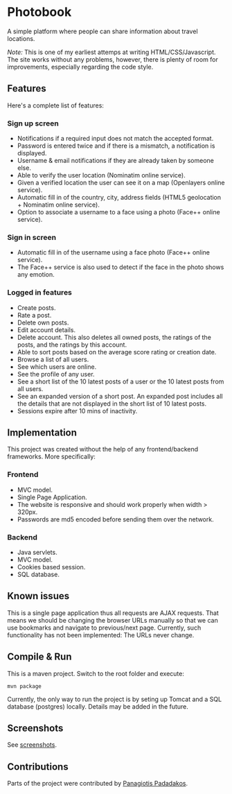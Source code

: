 # Photobook

A simple platform where people can share information about travel locations.

*Note:* This is one of my earliest attemps at writing HTML/CSS/Javascript. The site works without any problems, however, there is plenty of room for improvements, especially regarding the code style.

## Features

Here's a complete list of features:

### Sign up screen

* Notifications if a required input does not match the accepted format.
* Password is entered twice and if there is a mismatch, a notification is displayed.
* Username & email notifications if they are already taken by someone else.
* Able to verify the user location (Nominatim online service).
* Given a verified location the user can see it on a map (Openlayers online service).
* Automatic fill in of the country, city, address fields (HTML5 geolocation + Nominatim online service).
* Option to associate a username to a face using a photo (Face++ online service).

### Sign in screen

* Automatic fill in of the username using a face photo (Face++ online service).
* The Face++ service is also used to detect if the face in the photo shows any emotion.

### Logged in features

* Create posts.
* Rate a post.
* Delete own posts.
* Edit account details.
* Delete account. This also deletes all owned posts, the ratings of the posts, and the ratings by this account.
* Able to sort posts based on the average score rating or creation date.
* Browse a list of all users.
* See which users are online.
* See the profile of any user.
* See a short list of the 10 latest posts of a user or the 10 latest posts from all users.
* See an expanded version of a short post. An expanded post includes all the details that are not displayed in the short list of 10 latest posts.
* Sessions expire after 10 mins of inactivity.

## Implementation

This project was created without the help of any frontend/backend frameworks. More specifically:

### Frontend

* MVC model.
* Single Page Application.
* The website is responsive and should work properly when width > 320px.
* Passwords are md5 encoded before sending them over the network.

### Backend

* Java servlets.
* MVC model.
* Cookies based session.
* SQL database.

## Known issues

This is a single page application thus all requests are AJAX requests. That means we should be changing
the browser URLs manually so that we can use bookmarks and navigate to previous/next page.
Currently, such functionality has not been implemented: The URLs never change.

## Compile & Run

This is a maven project. Switch to the root folder and execute:

    mvn package

Currently, the only way to run the project is by seting up Tomcat and a SQL database (postgres) locally.
Details may be added in the future.

## Screenshots

See [screenshots](/screenshots).

## Contributions

Parts of the project were contributed by [Panagiotis Padadakos](https://github.com/papadako).
